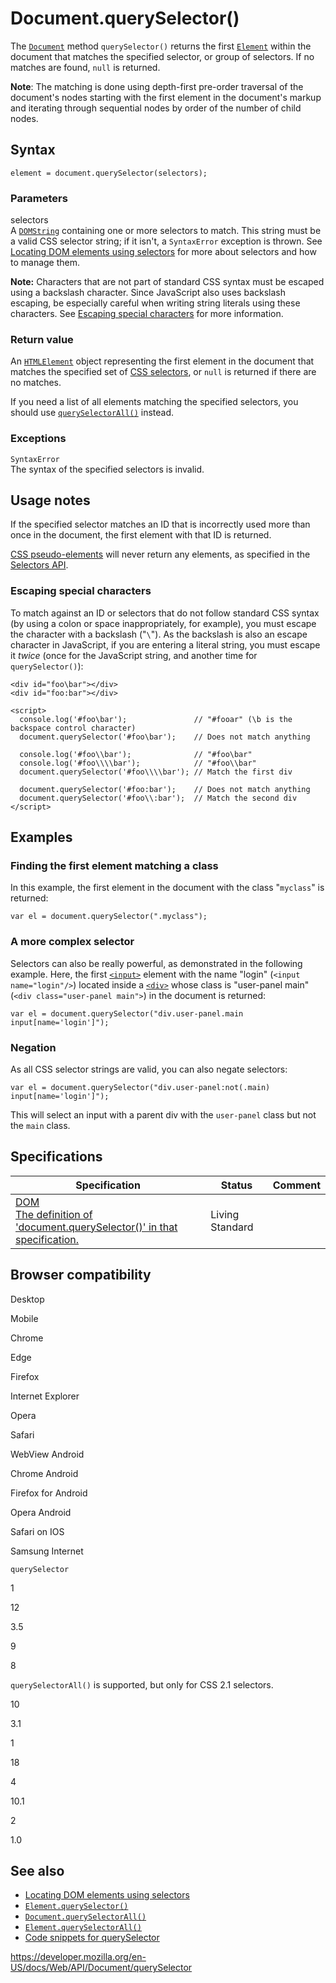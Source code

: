 # Document.querySelector()

The [`Document`](../document) method `querySelector()` returns the first [`Element`](../element) within the document that matches the specified selector, or group of selectors. If no matches are found, `null` is returned.

**Note**: The matching is done using depth-first pre-order traversal of the document's nodes starting with the first element in the document's markup and iterating through sequential nodes by order of the number of child nodes.

## Syntax

    element = document.querySelector(selectors);

### Parameters

selectors  
A [`DOMString`](../domstring) containing one or more selectors to match. This string must be a valid CSS selector string; if it isn't, a `SyntaxError` exception is thrown. See [Locating DOM elements using selectors](../document_object_model/locating_dom_elements_using_selectors) for more about selectors and how to manage them.

**Note:** Characters that are not part of standard CSS syntax must be escaped using a backslash character. Since JavaScript also uses backslash escaping, be especially careful when writing string literals using these characters. See [Escaping special characters](#escaping_special_characters) for more information.

### Return value

An [`HTMLElement`](../htmlelement) object representing the first element in the document that matches the specified set of [CSS selectors](https://developer.mozilla.org/en-US/docs/Web/CSS/CSS_Selectors), or `null` is returned if there are no matches.

If you need a list of all elements matching the specified selectors, you should use [`querySelectorAll()`](queryselectorall) instead.

### Exceptions

`SyntaxError`  
The syntax of the specified selectors is invalid.

## Usage notes

If the specified selector matches an ID that is incorrectly used more than once in the document, the first element with that ID is returned.

[CSS pseudo-elements](https://developer.mozilla.org/en-US/docs/Web/CSS/Pseudo-elements) will never return any elements, as specified in the [Selectors API](https://www.w3.org/TR/selectors-api/#grammar).

### Escaping special characters

To match against an ID or selectors that do not follow standard CSS syntax (by using a colon or space inappropriately, for example), you must escape the character with a backslash ("`\`"). As the backslash is also an escape character in JavaScript, if you are entering a literal string, you must escape it _twice_ (once for the JavaScript string, and another time for `querySelector()`):

    <div id="foo\bar"></div>
    <div id="foo:bar"></div>

    <script>
      console.log('#foo\bar');               // "#fooar" (\b is the backspace control character)
      document.querySelector('#foo\bar');    // Does not match anything

      console.log('#foo\\bar');              // "#foo\bar"
      console.log('#foo\\\\bar');            // "#foo\\bar"
      document.querySelector('#foo\\\\bar'); // Match the first div

      document.querySelector('#foo:bar');    // Does not match anything
      document.querySelector('#foo\\:bar');  // Match the second div
    </script>

## Examples

### Finding the first element matching a class

In this example, the first element in the document with the class "`myclass`" is returned:

    var el = document.querySelector(".myclass");

### A more complex selector

Selectors can also be really powerful, as demonstrated in the following example. Here, the first [`<input>`](https://developer.mozilla.org/en-US/docs/Web/HTML/Element/input) element with the name "login" (`<input name="login"/>`) located inside a [`<div>`](https://developer.mozilla.org/en-US/docs/Web/HTML/Element/div) whose class is "user-panel main" (`<div class="user-panel main">`) in the document is returned:

    var el = document.querySelector("div.user-panel.main input[name='login']");

### Negation

As all CSS selector strings are valid, you can also negate selectors:

    var el = document.querySelector("div.user-panel:not(.main) input[name='login']");

This will select an input with a parent div with the `user-panel` class but not the `main` class.

## Specifications

<table><thead><tr class="header"><th>Specification</th><th>Status</th><th>Comment</th></tr></thead><tbody><tr class="odd"><td><a href="https://dom.spec.whatwg.org/#dom-parentnode-queryselector">DOM<br />
<span class="small">The definition of 'document.querySelector()' in that specification.</span></a></td><td><span class="spec-living">Living Standard</span></td><td></td></tr></tbody></table>

## Browser compatibility

Desktop

Mobile

Chrome

Edge

Firefox

Internet Explorer

Opera

Safari

WebView Android

Chrome Android

Firefox for Android

Opera Android

Safari on IOS

Samsung Internet

`querySelector`

1

12

3.5

9

8

`querySelectorAll()` is supported, but only for CSS 2.1 selectors.

10

3.1

1

18

4

10.1

2

1.0

## See also

- [Locating DOM elements using selectors](../document_object_model/locating_dom_elements_using_selectors)
- [`Element.querySelector()`](../element/queryselector)
- [`Document.querySelectorAll()`](queryselectorall)
- [`Element.querySelectorAll()`](../element/queryselectorall)
- [Code snippets for querySelector](https://developer.mozilla.org/en-US/docs/Code_snippets/QuerySelector)

<a href="https://developer.mozilla.org/en-US/docs/Web/API/Document/querySelector" class="_attribution-link">https://developer.mozilla.org/en-US/docs/Web/API/Document/querySelector</a>

